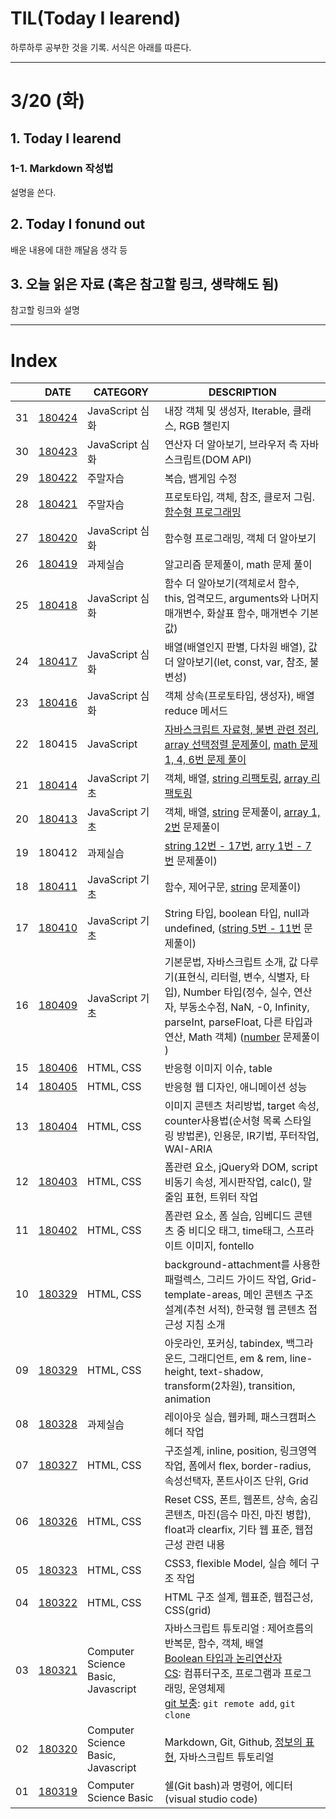 # TIL(Today I learend)
 
하루하루 공부한 것을 기록. 서식은 아래를 따른다.

---

# 3/20 (화)

## 1. Today I learend

### 1-1. Markdown 작성법

설명을 쓴다.

## 2. Today I fonund out

배운 내용에 대한 깨달음 생각 등

## 3. 오늘 읽은 자료 (혹은 참고할 링크, 생략해도 됨)

참고할 링크와 설명

---

# Index

|  | DATE | CATEGORY | DESCRIPTION |
|---|---|-------|---|
| 31 | [180424](week_06/180424.md) | JavaScript 심화 | 내장 객체 및 생성자, Iterable, 클래스, RGB 챌린지 |
| 30 | [180423](week_06/180423.md) | JavaScript 심화 | 연산자 더 알아보기, 브라우저 측 자바스크립트(DOM API) |
| 29 | [180422](week_05/180422.md) | 주말자습 | 복습, 뱀게임 수정 |
| 28 | [180421](week_05/180421.md) | 주말자습 | 프로토타입, 객체, 참조, 클로저 그림. [함수형 프로그래밍](../JavaScript/02_Functional_programming.md) |
| 27 | [180420](week_05/180420.md) | JavaScript 심화 | 함수형 프로그래밍, 객체 더 알아보기 |
| 26 | [180419](week_05/180419.md) | 과제실습 | 알고리즘 문제풀이, math 문제 풀이 |
| 25 | [180418](week_05/180418.md) | JavaScript 심화 | 함수 더 알아보기(객체로서 함수, this, 엄격모드, arguments와 나머지 매개변수, 화살표 함수, 매개변수 기본값) |
| 24 | [180417](week_05/180417.md) | JavaScript 심화 | 배열(배열인지 판별, 다차원 배열), 값 더 알아보기(let, const, var, 참조, 불변성) |
| 23 | [180416](week_05/180416.md) | JavaScript 심화 | 객체 상속(프로토타입, 생성자), 배열 reduce 메서드 |
| 22 | 180415 | JavaScript | [자바스크립트 자료형, 불변 관련 정리](javascript/01_data-type.md), [array 선택정렬 문제풀이](fds-js-exercise/array.md), [math 문제 1, 4, 6번 문제 풀이](fds-js-exercise/math.md) |
| 21 | [180414](week_04/180414.md) | JavaScript 기초 | 객체, 배열, [string 리팩토링](fds-js-exercise/string.md), [array 리팩토링](fds-js-exercise/array.md) |
| 20 | [180413](week_04/180413.md) | JavaScript 기초 | 객체, 배열, [string](fds-js-exercise/string.md) 문제풀이, [array 1, 2번](fds-js-exercise/array.md) 문제풀이 |
| 19 | 180412 | 과제실습 | [string 12번 - 17번](fds-js-exercise/string.md), [arry 1번 - 7번](fds-js-exercise/array.md) 문제풀이) |
| 18 | [180411](week_04/180411.md) | JavaScript 기초 | 함수, 제어구문, [string](fds-js-exercise/string.md) 문제풀이) |
| 17 | [180410](week_04/180410.md) | JavaScript 기초 | String 타입, boolean 타입, null과 undefined, ([string 5번 - 11번](fds-js-exercise/string.md) 문제풀이) |
| 16 | [180409](week_04/180409.md) | JavaScript 기초 | 기본문법, 자바스크립트 소개, 값 다루기(표현식, 리터럴, 변수, 식별자, 타입), Number 타입(정수, 실수, 연산자, 부동소수점, NaN, -0, Infinity, parseInt, parseFloat, 다른 타입과 연산, Math 객체) ([number](fds-js-exercise/number.md) 문제풀이 ) |
| 15 | [180406](week_03/180406.md) | HTML, CSS | 반응형 이미지 이슈, table |
| 14 | [180405](week_03/180405.md) | HTML, CSS | 반응형 웹 디자인, 애니메이션 성능 |
| 13 | [180404](week_03/180404.md) | HTML, CSS | 이미지 콘텐츠 처리방법, target 속성, counter사용법(순서형 목록 스타일링 방법론), 인용문, IR기법, 푸터작업, WAI-ARIA |
| 12 | [180403](week_03/180403.md) | HTML, CSS | 폼관련 요소, jQuery와 DOM, script 비동기 속성, 게시판작업, calc(), 말줄임 표현, 트위터 작업 |
| 11 | [180402](week_03/180402.md) | HTML, CSS | 폼관련 요소, 폼 실습, 임베디드 콘텐츠 중 비디오 태그, time태그, 스프라이트 이미지, fontello |
| 10 | [180329](week_02/180330.md) | HTML, CSS | background-attachment를 사용한 패럴렉스, 그리드 가이드 작업, Grid-template-areas, 메인 콘텐츠 구조 설계(추천 서적), 한국형 웹 콘텐츠 접근성 지침 소개 |
| 09 | [180329](week_02/180329.md) | HTML, CSS | 아웃라인, 포커싱, tabindex, 백그라운드, 그래디언트, em & rem, line-height, text-shadow, transform(2차원), transition, animation |
| 08 | [180328](week_02/180328.md) | 과제실습 | 레이아웃 실습, 웹카페, 패스크캠퍼스 헤더 작업 |
| 07 | [180327](week_02/180327.md) | HTML, CSS | 구조설계, inline, position, 링크영역 작업, 폼에서 flex, border-radius, 속성선택자, 폰트사이즈 단위, Grid |
| 06 | [180326](week_02/180326.md) | HTML, CSS | Reset CSS, 폰트, 웹폰트, 상속, 숨김콘텐츠, 마진(음수 마진, 마진 병합), float과 clearfix, 기타 웹 표준, 웹접근성 관련 내용 |
| 05 | [180323](week_01/180323.md) | HTML, CSS | CSS3, flexible Model, 실습 헤더 구조 작업 |
| 04 | [180322](week_01/180322.md) | HTML, CSS | HTML 구조 설계, 웹표준, 웹접근성, CSS(grid) |
| 03 | [180321](week_01/180321.md) | Computer Science Basic, Javascript | 자바스크립트 튜토리얼 : 제어흐름의 반복문, 함수, 객체, 배열<br>[Boolean 타입과 논리연산자](week_01/180321.md#1-1-5.-boolean-타입)<br> [CS](week_01/180321.md#1-2.-Computer-Science): 컴퓨터구조, 프로그램과 프로그래밍, 운영체제<br>[git 보충](week_01/180321.md#1-5.-Git-보충): `git remote add`, `git clone` |
| 02 | [180320](week_01/180320.md) | Computer Science Basic, Javascript | Markdown, Git, Github, [정보의 표현](week_01/180320.md#1-4-정보의-표현), 자바스크립트 튜토리얼 |
| 01 | [180319](week_01/180319.md) | Computer Science Basic | 쉘(Git bash)과 명령어, 에디터(visual studio code) |
